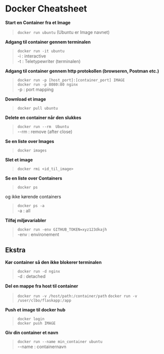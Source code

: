 # Docker Cheatsheet

**Start en Container fra et Image**
    
> `docker run ubuntu` (Ubuntu er Image navnet)    

**Adgang til container gennem terminalen**

> `docker run -it ubuntu`    
>  -i : interactive    
>  -t : Teletypewriter (terminalen) 

**Adgang til container gennem http protokollen (browseren, Postman etc.)**

>  `docker run -p [host_port]:[container_port] IMAGE`    
>  `docker run -p 8080:80 nginx`    
>  -p : port mapping    

**Download et image**    

> `docker pull ubuntu`    

**Delete en container når den slukkes**

> `docker run --rm  Ubuntu`    
> --rm : remove (after close)

**Se en liste over Images**

> `docker images`

**Slet et image**

> `docker rmi <id_til_image>`    

**Se en liste over Containers**

> `docker ps`     

og ikke kørende containers     

> `docker ps -a`    
> -a : all    

**Tilføj miljøvariabler**

> `docker run -env GITHUB_TOKEN=xyz123dkajh`    
> -env : environement


**Ekstra**    
---

**Kør container så den ikke blokerer terminalen**

> `docker run -d nginx`    
> -d : detached

**Del en mappe fra host til container**    

> `docker run -v /host/path:/container/path`
> `docker run -v /user/clbo/flaskapp:/app`


**Push et image til docker hub**    

> `docker login`    
> `docker push IMAGE`

**Giv din container et navn**        

> `docker run --name min_container ubuntu`    
> --name : containernavn




